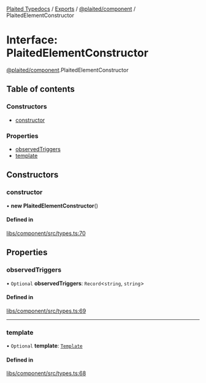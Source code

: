 [Plaited Typedocs](../README.md) / [Exports](../modules.md) / [@plaited/component](../modules/plaited_component.md) / PlaitedElementConstructor

# Interface: PlaitedElementConstructor

[@plaited/component](../modules/plaited_component.md).PlaitedElementConstructor

## Table of contents

### Constructors

- [constructor](plaited_component.PlaitedElementConstructor.md#constructor)

### Properties

- [observedTriggers](plaited_component.PlaitedElementConstructor.md#observedtriggers)
- [template](plaited_component.PlaitedElementConstructor.md#template)

## Constructors

### constructor

• **new PlaitedElementConstructor**()

#### Defined in

[libs/component/src/types.ts:70](https://github.com/plaited/plaited/blob/65db093/libs/component/src/types.ts#L70)

## Properties

### observedTriggers

• `Optional` **observedTriggers**: `Record`<`string`, `string`\>

#### Defined in

[libs/component/src/types.ts:69](https://github.com/plaited/plaited/blob/65db093/libs/component/src/types.ts#L69)

___

### template

• `Optional` **template**: [`Template`](../modules/plaited.index.md#template)

#### Defined in

[libs/component/src/types.ts:68](https://github.com/plaited/plaited/blob/65db093/libs/component/src/types.ts#L68)
